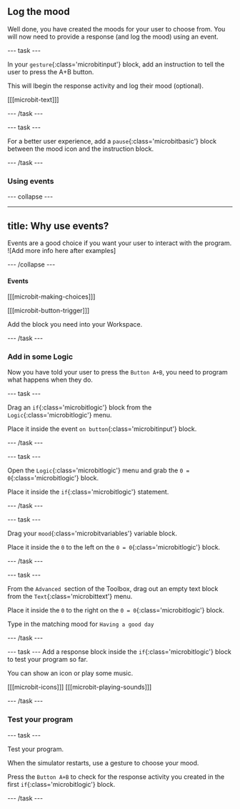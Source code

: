## Log the mood
Well done, you have created the moods for your user to choose from.
You will now need to provide a response (and log the mood) using an event. 

--- task ---

In your `gesture`{:class='microbitinput'} block, add an instruction to tell the user to press the A+B button.

This will lbegin the response activity and log their mood (optional).

[[[microbit-text]]]

--- /task ---

--- task ---

For a better user experience, add a `pause`{:class='microbitbasic'} block between the mood icon and the instruction block.

--- /task ---

### Using events

--- collapse ---

---
title: Why use events?
---

Events are a good choice if you want your user to interact with the program. ![Add more info here after examples]

--- /collapse ---

#### Events

[[[microbit-making-choices]]]

[[[microbit-button-trigger]]]

Add the block you need into your Workspace.

--- /task ---

### Add in some Logic

Now you have told your user to press the `Button A+B`, you need to program what happens when they do.

--- task ---

Drag an `if`{:class='microbitlogic'} block from the `Logic`{:class='microbitlogic'} menu. 

Place it inside the event `on button`{:class='microbitinput'} block.

--- /task ---

--- task ---

Open the `Logic`{:class='microbitlogic'} menu and grab the `0 = 0`{:class='microbitlogic'} block. 

Place it inside the `if`{:class='microbitlogic'} statement.

--- /task ---

--- task ---

Drag your `mood`{:class='microbitvariables'} variable block.

Place it inside the `0` to the left on the `0 = 0`{:class='microbitlogic'} block.

--- /task ---

--- task ---

From the `Advanced `section of the Toolbox, drag out an empty text block from the `Text`{:class='microbittext'} menu.

Place it inside the `0` to the right on the `0 = 0`{:class='microbitlogic'} block.

Type in the matching mood for `Having a good day`

--- /task ---

--- task ---
Add a response block inside the `if`{:class='microbitlogic'} block to test your program so far.

You can show an icon or play some music.

[[[microbit-icons]]]
[[[microbit-playing-sounds]]]

--- /task ---

### Test your program

--- task ---

Test your program. 

When the simulator restarts, use a gesture to choose your mood.

Press the `Button A+B` to check for the response activity you created in the first `if`{:class='microbitlogic'} block.

--- /task ---
